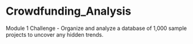 # Crowdfunding_Analysis
Module 1 Challenge - Organize and analyze a database of 1,000 sample projects to uncover any hidden trends.
